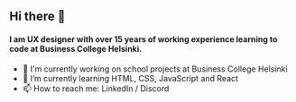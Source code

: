 ## Hi there 👋

#### I am UX designer with over 15 years of working experience learning to code at Business College Helsinki.

- 🔭 I'm currently working on school projects at Business College Helsinki
- 🌱 I’m currently learning HTML, CSS, JavaScript and React
- 📫 How to reach me: LinkedIn / Discord

<!--
**futuandrei/futuandrei** is a ✨ _special_ ✨ repository because its `README.md` (this file) appears on your GitHub profile.

Here are some ideas to get you started:

- 👯 I’m looking for trainee Full Stack Web Developer position for autumn 2025
- 💬 Ask me about Full Stack Web Design and Development

-->
